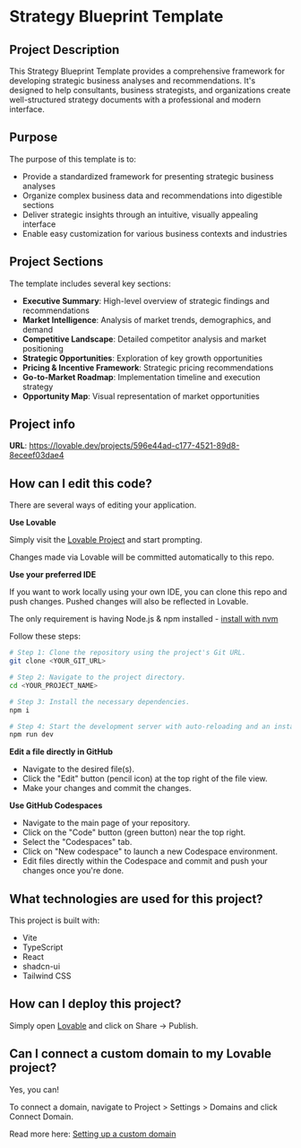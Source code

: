 
# Strategy Blueprint Template

## Project Description

This Strategy Blueprint Template provides a comprehensive framework for developing strategic business analyses and recommendations. It's designed to help consultants, business strategists, and organizations create well-structured strategy documents with a professional and modern interface.

## Purpose

The purpose of this template is to:

- Provide a standardized framework for presenting strategic business analyses
- Organize complex business data and recommendations into digestible sections
- Deliver strategic insights through an intuitive, visually appealing interface
- Enable easy customization for various business contexts and industries

## Project Sections

The template includes several key sections:

- **Executive Summary**: High-level overview of strategic findings and recommendations
- **Market Intelligence**: Analysis of market trends, demographics, and demand
- **Competitive Landscape**: Detailed competitor analysis and market positioning
- **Strategic Opportunities**: Exploration of key growth opportunities
- **Pricing & Incentive Framework**: Strategic pricing recommendations
- **Go-to-Market Roadmap**: Implementation timeline and execution strategy
- **Opportunity Map**: Visual representation of market opportunities

## Project info

**URL**: https://lovable.dev/projects/596e44ad-c177-4521-89d8-8eceef03dae4

## How can I edit this code?

There are several ways of editing your application.

**Use Lovable**

Simply visit the [Lovable Project](https://lovable.dev/projects/596e44ad-c177-4521-89d8-8eceef03dae4) and start prompting.

Changes made via Lovable will be committed automatically to this repo.

**Use your preferred IDE**

If you want to work locally using your own IDE, you can clone this repo and push changes. Pushed changes will also be reflected in Lovable.

The only requirement is having Node.js & npm installed - [install with nvm](https://github.com/nvm-sh/nvm#installing-and-updating)

Follow these steps:

```sh
# Step 1: Clone the repository using the project's Git URL.
git clone <YOUR_GIT_URL>

# Step 2: Navigate to the project directory.
cd <YOUR_PROJECT_NAME>

# Step 3: Install the necessary dependencies.
npm i

# Step 4: Start the development server with auto-reloading and an instant preview.
npm run dev
```

**Edit a file directly in GitHub**

- Navigate to the desired file(s).
- Click the "Edit" button (pencil icon) at the top right of the file view.
- Make your changes and commit the changes.

**Use GitHub Codespaces**

- Navigate to the main page of your repository.
- Click on the "Code" button (green button) near the top right.
- Select the "Codespaces" tab.
- Click on "New codespace" to launch a new Codespace environment.
- Edit files directly within the Codespace and commit and push your changes once you're done.

## What technologies are used for this project?

This project is built with:

- Vite
- TypeScript
- React
- shadcn-ui
- Tailwind CSS

## How can I deploy this project?

Simply open [Lovable](https://lovable.dev/projects/596e44ad-c177-4521-89d8-8eceef03dae4) and click on Share -> Publish.

## Can I connect a custom domain to my Lovable project?

Yes, you can!

To connect a domain, navigate to Project > Settings > Domains and click Connect Domain.

Read more here: [Setting up a custom domain](https://docs.lovable.dev/tips-tricks/custom-domain#step-by-step-guide)
